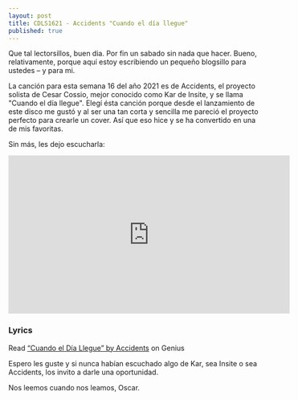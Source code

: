```yaml
---
layout: post
title: CDLS1621 - Accidents "Cuando el día llegue"
published: true
---
```


Que tal lectorsillos, buen dia. Por fin un sabado sin nada que hacer. Bueno, relativamente, porque aquí estoy escribiendo un pequeño blogsillo para ustedes &ndash; y para mi.

La canción para esta semana 16 del año 2021 es de Accidents, el proyecto solista de Cesar Cossio, mejor conocido como Kar de Insite, y se llama "Cuando el día llegue". Elegí ésta canción porque desde el lanzamiento de este disco me gustó y al ser una tan corta y sencilla me pareció el proyecto perfecto para crearle un cover. Así que eso hice y se ha convertido en una de mis favoritas.

Sin más, les dejo escucharla:

<div class="videoWrapper">
    <iframe width="560" height="315" src="https://www.youtube.com/embed/ZT-Fp4PqsgE" title="YouTube video player" frameborder="0" allow="accelerometer; autoplay; clipboard-write; encrypted-media; gyroscope; picture-in-picture" allowfullscreen></iframe>
</div>

### Lyrics
<div id='rg_embed_link_6021524' class='rg_embed_link' data-song-id='6021524'>Read <a href='https://genius.com/Accidents-cuando-el-dia-llegue-lyrics'>“Cuando el Día Llegue” by Accidents</a> on Genius</div> <script crossorigin src='//genius.com/songs/6021524/embed.js'></script>

Espero les guste y si nunca habían escuchado algo de Kar, sea Insite o sea Accidents, los invito a darle una oportunidad. 

Nos leemos cuando nos leamos,
Oscar.
